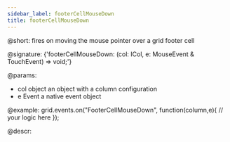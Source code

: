 ```yaml
---
sidebar_label: footerCellMouseDown
title: footerCellMouseDown
---          
```


@short: fires on moving the mouse pointer over a grid footer cell

@signature: {'footerCellMouseDown: (col: ICol, e: MouseEvent & TouchEvent) => void;'}

@params:
- col		object		an object with a column configuration
- e				Event		a native event object

@example:
grid.events.on("FooterCellMouseDown", function(column,e){
    // your logic here
});


@descr:
